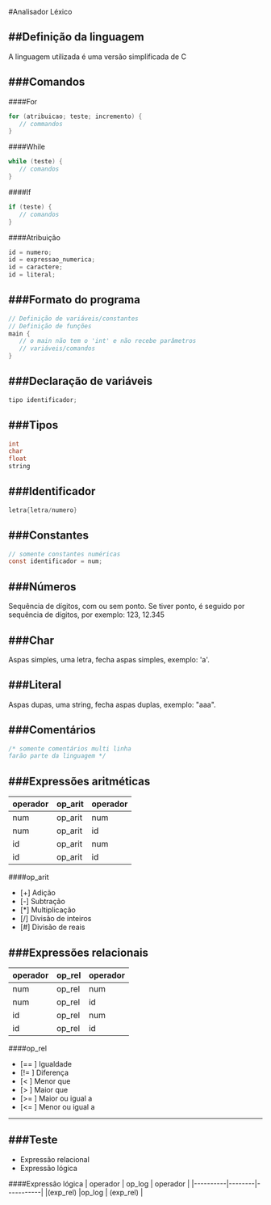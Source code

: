 #Analisador Léxico

##Definição da linguagem
---
A linguagem utilizada é uma versão simplificada de C

###Comandos
---
####For
```C
for (atribuicao; teste; incremento) {
   // commandos
}
```

####While
```C
while (teste) {
   // comandos
}
```

####If
```C
if (teste) {
   // comandos
}
```

####Atribuição
```C
id = numero;
id = expressao_numerica;
id = caractere;
id = literal;
```

###Formato do programa
---
```C
// Definição de variáveis/constantes
// Definição de funções
main {
   // o main não tem o 'int' e não recebe parâmetros
   // variáveis/comandos
}
```

###Declaração de variáveis
---
```C
tipo identificador;
```

###Tipos
---
```C
int
char
float
string
```

###Identificador
---
```C
letra{letra/numero}
```

###Constantes
---
```C
// somente constantes numéricas
const identificador = num;
```

###Números
---
Sequência de dígitos, com ou sem ponto. Se tiver ponto, é seguido por sequência de dígitos, 
por exemplo: 123, 12.345

###Char
---
Aspas simples, uma letra, fecha aspas simples, exemplo: 'a'.

###Literal
---
Aspas dupas, uma string, fecha aspas duplas, exemplo: "aaa".

###Comentários
---
```C
/* somente comentários multi linha
farão parte da linguagem */
```

###Expressões aritméticas
---
| operador| op_arit | operador|
|---------|---------|---------|
|num      |op_arit  | num     |
|num      |op_arit  | id      |
|id       |op_arit  | num     |
|id       |op_arit  | id      |


####op_arit
* [\+] Adição
* [\-] Subtração
* [\*] Multiplicação
* [/] Divisão de inteiros
* [&#35;]   Divisão de reais

###Expressões relacionais
---
| operador| op_rel | operador|
|---------|--------|---------|
|num      |op_rel  | num     |
|num      |op_rel  | id      |
|id       |op_rel  | num     |
|id       |op_rel  | id      |

####op_rel
* [== ] Igualdade
* [!= ] Diferença
* [\< ] Menor que
* [\> ] Maior que
* [\>= ] Maior ou igual a
* [\<= ] Menor ou igual a
---

###Teste
---
   * Expressão relacional
   * Expressão lógica

####Expressão lógica
| operador | op_log | operador  |
|----------|--------|-----------|
|(exp_rel) |op_log  | (exp_rel) |

